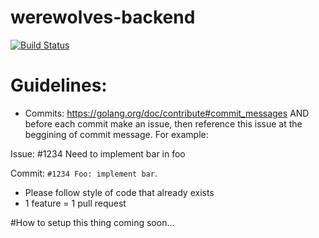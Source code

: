 # werewolves-backend
[![Build Status](https://travis-ci.com/nentenpizza/werewolves-backend.svg?branch=master)](https://travis-ci.com/nentenpizza/werewolves-backend)

# Guidelines:
- Commits: https://golang.org/doc/contribute#commit_messages AND before each commit make an issue, then reference this issue at the beggining of commit message.
For example:

Issue:
 #1234 Need to implement bar in foo
 
Commit:
 `#1234 Foo: implement bar`.
 
 
- Please follow style of code that already exists
- 1 feature = 1 pull request

#How to setup this thing
coming soon...
